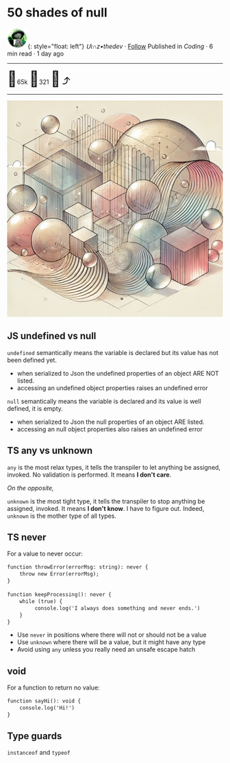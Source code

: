 # 50 shades of null

![logo](../pix/viiinzzz48.png){: style="float: left"}
*Մι∩z•thedev* · [Follow](mailto:vinz.thedev@gmail.com)
Published in *Coding* · 6 min read · 1 day ago
___
<span style="font-size:2.5em">👏</span>65k <span style="font-size:2.5em">💬</span>321 <span style="font-size:2.5em">🔖</span> <span style="font-size:2.5em">⤴️</span>
___

![logo](../pix/null50.webp)

## JS undefined vs null

`undefined` semantically means the variable is declared but its value has not been defined yet.
- when serialized to Json the undefined properties of an object ARE NOT listed.
- accessing an undefined object properties raises an undefined error

`null` semantically means the variable is declared and its value is well defined, it is empty.
- when serialized to Json the null properties of an object ARE listed.
- accessing an null object properties also raises an undefined error

## TS any vs unknown

`any` is the most relax types, it tells the transpiler to let anything be assigned, invoked. No validation is performed. It means  **I don't care**.

_On the opposite,_

`unknown` is the most tight type, it tells the transpiler to stop anything be assigned, invoked. It means **I don't know**. I have to figure out.
Indeed, `unknown` is the mother type of all types.

## TS never

For a value to never occur:

```
function throwError(errorMsg: string): never { 
    throw new Error(errorMsg); 
} 

function keepProcessing(): never { 
    while (true) { 
         console.log('I always does something and never ends.')
    }
}
```

- Use `never` in positions where there will not or should not be a value
- Use `unknown` where there will be a value, but it might have any type
- Avoid using `any` unless you really need an unsafe escape hatch
## void

For a function to return no value:

```
function sayHi(): void { 
    console.log('Hi!')
} 
```

## Type guards

`instanceof` and `typeof`
